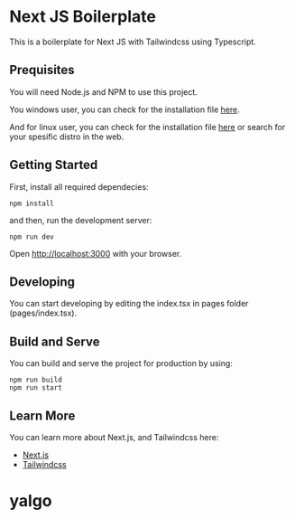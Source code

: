 # Next JS Boilerplate

This is a boilerplate for Next JS with Tailwindcss using Typescript.

## Prequisites

You will need Node.js and NPM to use this project.

You windows user, you can check for the installation file [here](https://nodejs.org/).

And for linux user, you can check for the installation file [here](https://nodejs.org/) or search for your spesific distro in the web.

## Getting Started

First, install all required dependecies:
```
npm install
```

and then, run the development server:
```
npm run dev
```

Open [http://localhost:3000](http://localhost:3000) with your browser.

## Developing

You can start developing by editing the index.tsx in pages folder (pages/index.tsx).

## Build and Serve

You can build and serve the project for production by using:
```
npm run build
npm run start
```

## Learn More

You can learn more about Next.js, and Tailwindcss here:

- [Next.js](https://nextjs.org/docs/getting-started)
- [Tailwindcss](https://tailwindcss.com/docs/installation)
# yalgo
